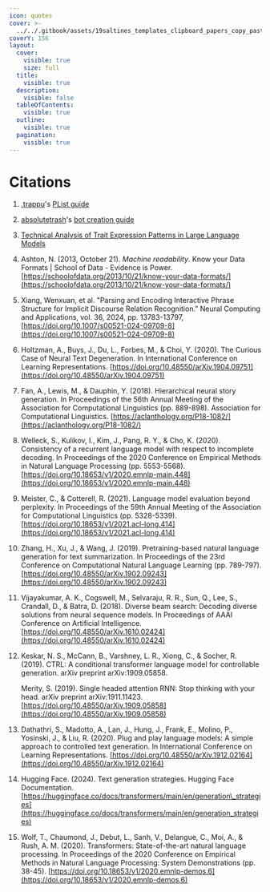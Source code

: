 ```yaml
---
icon: quotes
cover: >-
  ../../.gitbook/assets/19saltines_templates_clipboard_papers_copy_paste_writing_--ar_42e3094e-839d-4c07-8c76-d703e5d4d7aa_1.png
coverY: 156
layout:
  cover:
    visible: true
    size: full
  title:
    visible: true
  description:
    visible: false
  tableOfContents:
    visible: true
  outline:
    visible: true
  pagination:
    visible: true
---
```


# Citations

1. [.trappu](https://rentry.org/TrappusRentry)'s [PList guide](https://wikia.schneedc.com/bot-creation/trappu/introduction)
2. [absolutetrash](https://janitorai.com/profiles/5df60c0c-6382-4bf3-9e49-ea95eadcfc02_profile-of-absolutetrash)'s [bot creation guide](https://rentry.org/absolutetrashs-bot-guide#character-template-for-the-personality-section)
3. [Technical Analysis of Trait Expression Patterns in Large Language Models](technical-analysis-of-trait-expression-patterns-in-large-language-models/)
4. Ashton, N. (2013, October 21). _Machine readability_. Know your Data Formats | School of Data - Evidence is Power. [https://schoolofdata.org/2013/10/21/know-your-data-formats/](https://schoolofdata.org/2013/10/21/know-your-data-formats/)
5. Xiang, Wenxuan, et al. "Parsing and Encoding Interactive Phrase Structure for Implicit Discourse Relation Recognition." Neural Computing and Applications, vol. 36, 2024, pp. 13783-13797, [https://doi.org/10.1007/s00521-024-09709-8](https://doi.org/10.1007/s00521-024-09709-8)
6. Holtzman, A., Buys, J., Du, L., Forbes, M., & Choi, Y. (2020). The Curious Case of Neural Text Degeneration. In International Conference on Learning Representations. [https://doi.org/10.48550/arXiv.1904.09751](https://doi.org/10.48550/arXiv.1904.09751)
7. Fan, A., Lewis, M., & Dauphin, Y. (2018). Hierarchical neural story generation. In Proceedings of the 56th Annual Meeting of the Association for Computational Linguistics (pp. 889-898). Association for Computational Linguistics. [https://aclanthology.org/P18-1082/](https://aclanthology.org/P18-1082/)
8. Welleck, S., Kulikov, I., Kim, J., Pang, R. Y., & Cho, K. (2020). Consistency of a recurrent language model with respect to incomplete decoding. In Proceedings of the 2020 Conference on Empirical Methods in Natural Language Processing (pp. 5553-5568). [https://doi.org/10.18653/v1/2020.emnlp-main.448](https://doi.org/10.18653/v1/2020.emnlp-main.448)
9. Meister, C., & Cotterell, R. (2021). Language model evaluation beyond perplexity. In Proceedings of the 59th Annual Meeting of the Association for Computational Linguistics (pp. 5328-5339). [https://doi.org/10.18653/v1/2021.acl-long.414](https://doi.org/10.18653/v1/2021.acl-long.414)
10. Zhang, H., Xu, J., & Wang, J. (2019). Pretraining-based natural language generation for text summarization. In Proceedings of the 23rd Conference on Computational Natural Language Learning (pp. 789-797). [https://doi.org/10.48550/arXiv.1902.09243](https://doi.org/10.48550/arXiv.1902.09243)
11. Vijayakumar, A. K., Cogswell, M., Selvaraju, R. R., Sun, Q., Lee, S., Crandall, D., & Batra, D. (2018). Diverse beam search: Decoding diverse solutions from neural sequence models. In Proceedings of AAAI Conference on Artificial Intelligence. [https://doi.org/10.48550/arXiv.1610.02424](https://doi.org/10.48550/arXiv.1610.02424)
12. Keskar, N. S., McCann, B., Varshney, L. R., Xiong, C., & Socher, R. (2019). CTRL: A conditional transformer language model for controllable generation. arXiv preprint arXiv:1909.05858.

    Merity, S. (2019). Single headed attention RNN: Stop thinking with your head. arXiv preprint arXiv:1911.11423. [https://doi.org/10.48550/arXiv.1909.05858](https://doi.org/10.48550/arXiv.1909.05858)
13. Dathathri, S., Madotto, A., Lan, J., Hung, J., Frank, E., Molino, P., Yosinski, J., & Liu, R. (2020). Plug and play language models: A simple approach to controlled text generation. In International Conference on Learning Representations. [https://doi.org/10.48550/arXiv.1912.02164](https://doi.org/10.48550/arXiv.1912.02164)
14. Hugging Face. (2024). Text generation strategies. Hugging Face Documentation. [https://huggingface.co/docs/transformers/main/en/generation\_strategies](https://huggingface.co/docs/transformers/main/en/generation_strategies)
15. Wolf, T., Chaumond, J., Debut, L., Sanh, V., Delangue, C., Moi, A., & Rush, A. M. (2020). Transformers: State-of-the-art natural language processing. In Proceedings of the 2020 Conference on Empirical Methods in Natural Language Processing: System Demonstrations (pp. 38-45). [https://doi.org/10.18653/v1/2020.emnlp-demos.6](https://doi.org/10.18653/v1/2020.emnlp-demos.6)

